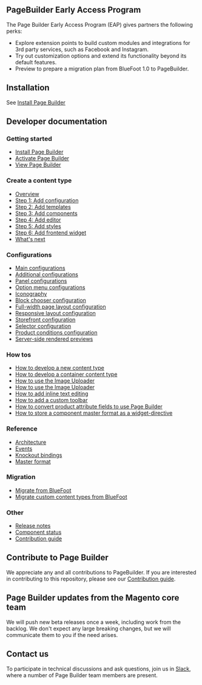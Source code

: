 ## PageBuilder Early Access Program

The Page Builder Early Access Program (EAP) gives partners the following perks:
 
* Explore extension points to build custom modules and integrations for 3rd party services, such as Facebook and Instagram.
* Try out customization options and extend its functionality beyond its default features.
* Preview to prepare a migration plan from BlueFoot 1.0 to PageBuilder.

## Installation

See [Install Page Builder](install-pagebuilder.md)

<!-- {% comment %} -->

## Developer documentation

### Getting started

* [Install Page Builder](install-pagebuilder.md)
* [Activate Page Builder](activate-pagebuilder.md)
* [View Page Builder](view-pagebuilder.md)

### Create a content type

* [Overview](../create-basic-content-type/overview.md)
* [Step 1: Add configuration](../create-basic-content-type/step-1-add-configuration.md)
* [Step 2: Add templates](../create-basic-content-type/step-2-add-templates.md)
* [Step 3: Add components](../create-basic-content-type/step-3-add-components.md)
* [Step 4: Add editor](../create-basic-content-type/step-4-add-form.md)
* [Step 5: Add styles](../create-basic-content-type/step-5-add-styles.md)
* [Step 6: Add frontend widget](../create-basic-content-type/step-6-add-frontend-widget.md)
* [What's next](../create-basic-content-type/whats-next.md)

### Configurations

* [Main configurations](../configurations/content-type-configuration.md)
* [Additional configurations](../configurations/additional-configurations.md)
* [Panel configurations](../configurations/panel-configurations.md)
* [Option menu configurations](../configurations/option-menu-configurations.md)
* [Iconography](../configurations/iconography.md)
* [Block chooser configuration](../configurations/block-chooser-configuration.md)
* [Full-width page layout configuration](../configurations/full-width-page-layout-configuration.md)
* [Responsive layout configuration](../configurations/responsive-layout-configuration.md)
* [Storefront configuration](../configurations/storefront-configuration.md)
* [Selector configuration](../configurations/selector-configuration.md)
* [Product conditions configuration](../configurations/product-conditions-configuration.md)
* [Server-side rendered previews](../configurations/server-side-rendered-previews.md)

### How tos

* [How to develop a new content type](../how-to/how-to-develop-new-content-type.md)
* [How to develop a container content type](../how-to/how-to-develop-container-content-type.md)
* [How to use the Image Uploader](../how-to/how-to-use-image-uploader.md)
* [How to use the Image Uploader](../how-to/how-to-use-image-uploader.md)
* [How to add inline text editing](../how-to/how-to-add-inline-text-editing.md)
* [How to add a custom toolbar](../how-to/how-to-add-custom-toolbar.md)
* [How to convert product attribute fields to use Page Builder](../how-to/how-to-convert-product-attributes-to-use-pagebuilder.md)
* [How to store a component master format as a widget-directive](../how-to/how-to-store-master-format-as-widget-directive.md)

### Reference

* [Architecture](../reference/architecture.md)
* [Events](../reference/events.md)
* [Knockout bindings](../reference/knockout-bindings.md)
* [Master format](../reference/master-format.md)

### Migration

* [Migrate from BlueFoot](../migration/migrate-from-bluefoot.md)
* [Migrate custom content types from BlueFoot](../migration/migrate-custom-content-types-from-bluefoot.md)

### Other

* [Release notes](../release-notes.md)
* [Component status](../component-status.md)
* [Contribution guide](https://github.com/magento/magento2-page-builder/blob/develop/CONTRIBUTING.md)

<!-- {% endcomment %} -->

## Contribute to Page Builder

We appreciate any and all contributions to PageBuilder. If you are interested in contributing to this repository, please see our [Contribution guide](https://github.com/magento/magento2-page-builder/blob/develop/CONTRIBUTING.md).

## Page Builder updates from the Magento core team

We will push new beta releases once a week, including work from the backlog. We don't expect any large breaking changes, but we will communicate them to you if the need arises.

## Contact us

To participate in technical discussions and ask questions, join us in [Slack], where a number of Page Builder team members are present.

[Slack]: https://magentocommeng.slack.com/messages/GANS1R4C9
